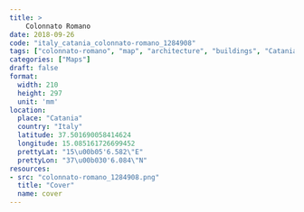 ```yaml
---
title: > 
    Colonnato Romano
date: 2018-09-26
code: "italy_catania_colonnato-romano_1284908"
tags: ["colonnato-romano", "map", "architecture", "buildings", "Catania", "Italy"]
categories: ["Maps"]
draft: false
format:
  width: 210
  height: 297
  unit: 'mm'
location:
  place: "Catania"
  country: "Italy"
  latitude: 37.501690058414624
  longitude: 15.085161726699452
  prettyLat: "15\u00b05'6.582\"E"
  prettyLon: "37\u00b030'6.084\"N"
resources:
- src: "colonnato-romano_1284908.png"
  title: "Cover"
  name: cover
---
```

